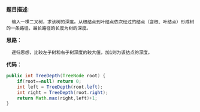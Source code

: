 **题目描述**:

      输入一棵二叉树，求该树的深度。从根结点到叶结点依次经过的结点（含根、叶结点）形成树的一条路径，最长路径的长度为树的深度。

**思路**：

      递归思想，比较左子树和右子树深度的较大值，加1则为该结点的深度。

**代码**：
```Java
public int TreeDepth(TreeNode root) {
    if(root==null) return 0;
    int left = TreeDepth(root.left);
    int right = TreeDepth(root.right);
    return Math.max(right,left)+1;
}
```
